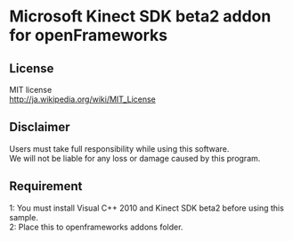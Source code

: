 # Microsoft Kinect SDK beta2 addon for openFrameworks

## License
MIT license  
http://ja.wikipedia.org/wiki/MIT_License

## Disclaimer
Users must take full responsibility while using this software.  
We will not be liable for any loss or damage caused by this program.

## Requirement
1: You must install Visual C++ 2010 and Kinect SDK beta2 before using this sample.  
2: Place this to openframeworks addons folder.